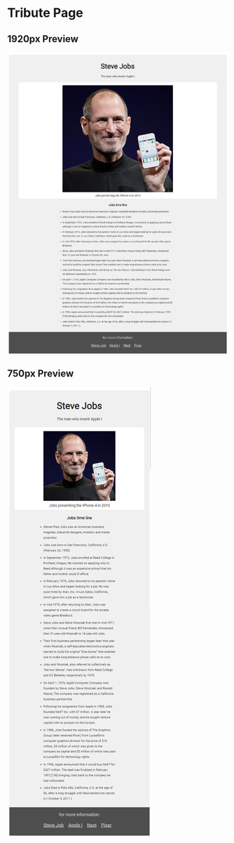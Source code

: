 # Tribute Page
## 1920px Preview
![1920px Preview](images/1920-preview.png)
## 750px Preview
![750px Preview](images/750-preview.png)